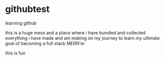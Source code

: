 # githubtest
learning github

this is a huge mess and a place where i have bundled and collected everything i have made and am making on my journey to learn my ultimate goal of becoming a full stack MERN'er

this is fun